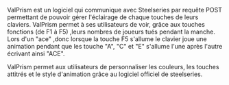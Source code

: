 ValPrism est un logiciel qui communique avec Steelseries par requête POST permettant de pouvoir gérer l'éclairage de chaque touches de leurs claviers.
ValPrism permet à ses utilisateurs de voir, grâce aux touches fonctions (de F1 à F5) ,leurs nombres de joueurs tués pendant la manche. Lors d'un "ace" ,donc lorsque la touche F5 s'allume le clavier 
joue une animation pendant que les touche "A", "C" et "E" s'allume l'une après l'autre écrivant ainsi "ACE".

ValPrism permet aux utilisateurs de personnaliser les couleurs, les touches attitrés et le style d'animation grâce au logiciel officiel de steelseries.
